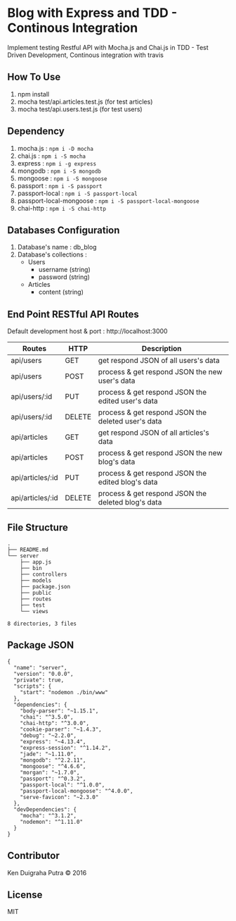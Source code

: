 # Blog with Express and TDD - Continous Integration
Implement testing  Restful API with Mocha.js and Chai.js in TDD - Test Driven Development, Continous integration with travis

## How To Use
1. npm install
2. mocha test/api.articles.test.js (for test articles)
3. mocha test/api.users.test.js (for test users)

## Dependency
1. mocha.js : `npm i -D mocha`
2. chai.js : `npm i -S mocha`
3. express : `npm i -g express`
4. mongodb : `npm i -S mongodb`
5. mongoose : `npm i -S mongoose`
6. passport : `npm i -S passport`
7. passport-local : `npm i -S passport-local`
8. passport-local-mongoose : `npm i -S passport-local-mongoose`
9. chai-http : `npm i -S chai-http`

## Databases Configuration
1. Database's name : db_blog
2. Database's collections :
    * Users
      * username (string)
      * password (string)
    * Articles
      * content (string)

## End Point RESTful API Routes
Default development host & port : http://localhost:3000

| Routes | HTTP | Description |
|--------|------|-------------|
| api/users | GET | get respond JSON of all users's data  |
| api/users | POST | process & get respond JSON the new user's data |
| api/users/:id | PUT | process & get respond JSON the edited user's data |
| api/users/:id | DELETE | process & get respond JSON the deleted user's data |
| api/articles | GET | get respond JSON of all articles's data  |
| api/articles | POST | process & get respond JSON the new blog's data |
| api/articles/:id | PUT | process & get respond JSON the edited blog's data |
| api/articles/:id | DELETE | process & get respond JSON the deleted blog's data |

## File Structure
```
.
├── README.md
└── server
    ├── app.js
    ├── bin
    ├── controllers
    ├── models
    ├── package.json
    ├── public
    ├── routes
    ├── test
    └── views

8 directories, 3 files
```

## Package JSON
```
{
  "name": "server",
  "version": "0.0.0",
  "private": true,
  "scripts": {
    "start": "nodemon ./bin/www"
  },
  "dependencies": {
    "body-parser": "~1.15.1",
    "chai": "^3.5.0",
    "chai-http": "^3.0.0",
    "cookie-parser": "~1.4.3",
    "debug": "~2.2.0",
    "express": "~4.13.4",
    "express-session": "^1.14.2",
    "jade": "~1.11.0",
    "mongodb": "^2.2.11",
    "mongoose": "^4.6.6",
    "morgan": "~1.7.0",
    "passport": "^0.3.2",
    "passport-local": "^1.0.0",
    "passport-local-mongoose": "^4.0.0",
    "serve-favicon": "~2.3.0"
  },
  "devDependencies": {
    "mocha": "^3.1.2",
    "nodemon": "^1.11.0"
  }
}

```

## Contributor
Ken Duigraha Putra &copy; 2016

## License
MIT
